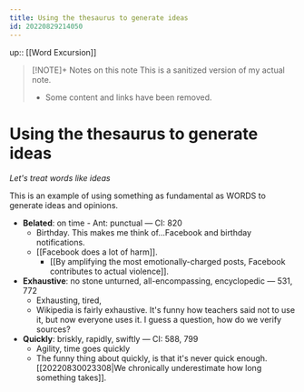 ```yaml
---
title: Using the thesaurus to generate ideas
id: 20220829214050
---
```

up:: [[Word Excursion]]

> [!NOTE]+ Notes on this note
> This is a sanitized version of my actual note. 
> - Some content and links have been removed.

# Using the thesaurus to generate ideas
*Let's treat words like ideas*

This is an example of using something as fundamental as WORDS to generate ideas and opinions.

- **Belated**: on time - Ant: punctual — CI: 820
	- Birthday. This makes me think of...Facebook and birthday notifications. 
	- [[Facebook does a lot of harm]]. 
		- [[By amplifying the most emotionally-charged posts, Facebook contributes to actual violence]].
- **Exhaustive**: no stone unturned, all-encompassing, encyclopedic — 531, 772
	- Exhausting, tired, 
	- Wikipedia is fairly exhaustive. It's funny how teachers said not to use it, but now everyone uses it. I guess a question, how do we verify sources? 
- **Quickly**: briskly, rapidly, swiftly — CI: 588, 799
	- Agility, time goes quickly
	- The funny thing about quickly, is that it's never quick enough. [[20220830023308|We chronically underestimate how long something takes]].
